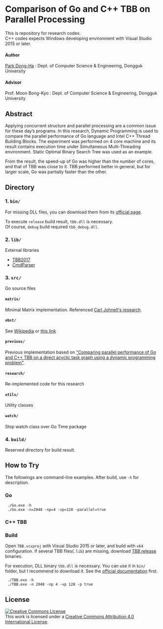 # Comparison of Go and C++ TBB on Parallel Processing 

This is repository for research codes.   
C++ codes expects Windows developing environment with Visual Studio 2015 or later.

#### Author
[Park Dong-Ha](luncliff@gmail.com) : Dept. of Computer Science & Engineering, Dongguk University 
#### Advisor
Prof. Moon Bong-Kyo : Dept. of Computer Science & Engineering, Dongguk University 

## Abstract
Applying concurrent structure and parallel processing are a common issue for these day’s programs. In this research, Dynamic Programming is used to compare the parallel performance of Go language and Intel C++ Thread Building Blocks. The experiment was performed on 4 core machine and its result contains execution time under Simultaneous Multi-Threading environment. Static Optimal Binary Search Tree was used as an example. 
 
From the result, the speed-up of Go was higher than the number of cores, and that of TBB was close to it. TBB performed better in general, but for larger scale, Go was partially faster than the other.  


## Directory

### 1. `bin/`
For missing DLL files, you can download them from its [official page](https://www.threadingbuildingblocks.org/).

To execute `release` build result, `tbb.dll` is necessary.   
Of course, `debug` build required `tbb_debug.dll`. 

### 2. `lib/`
External libraries
  - [TBB2017](https://github.com/01org/tbb)
  - [CmdParser](https://github.com/FlorianRappl/CmdParser)

### 3. `src/`
Go source files

#### `matrix/`
Minimal Matrix implementation. Referenced [Carl Johnell's research](http://www.diva-portal.org/smash/get/diva2:824741/FULLTEXT03).

#### `obst/`
See [Wikipedia](https://en.wikipedia.org/wiki/Optimal_binary_search_tree) or [this link](http://software.ucv.ro/~mburicea/lab5ASD.pdf)

#### `previous/`
Previous implementation based on ["Comparing parallel performance of Go and C++ TBB on a direct acyclic task graph using a dynamic programming problem"](http://dl.acm.org/citation.cfm?id=2184575&dl=ACM&coll=DL&CFID=748048953&CFTOKEN=40164739).

#### `research/`
Re-implemented code for this research

#### `utils/`
Utility classes

#### `watch/`
Stop watch class over Go Time package

### 4. `build/`
Reserved directory for build result.


## How to Try
The followings are command-line examples. After build, use `-h` for description.

### Go
```
 ./Go.exe -h
 ./Go.exe -n=2048 -np=4 -vp=128 -parallel=true
```

### C++ TBB

### Build
Open `TBB.vcxproj` with Visual Studio 2015 or later, and build with `x64` configuration.
If several TBB files(`.lib`) are missing, download [TBB release](https://github.com/01org/tbb/releases) binaries.

For execution, DLL binary `tbb.dll` is necessary. You can use it in `bin/` folder, but I recommend to download it.
See the [official documentation](https://www.threadingbuildingblocks.org/documentation) first.
```
 ./TBB.exe -h
 ./TBB.exe -n 2048 -np 4 -vp 128 -p true
```

## License
<a rel="license" href="http://creativecommons.org/licenses/by/4.0/"><img alt="Creative Commons License" style="border-width:0" src="https://i.creativecommons.org/l/by/4.0/88x31.png" /></a><br />This work is licensed under a <a rel="license" href="http://creativecommons.org/licenses/by/4.0/">Creative Commons Attribution 4.0 International License</a>.
